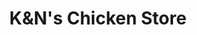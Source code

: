 ---
title: "K&N's Chicken Store"
url: /karachi/kandns-chicken-store-stadium-lane-4-2/
shop: shop
---